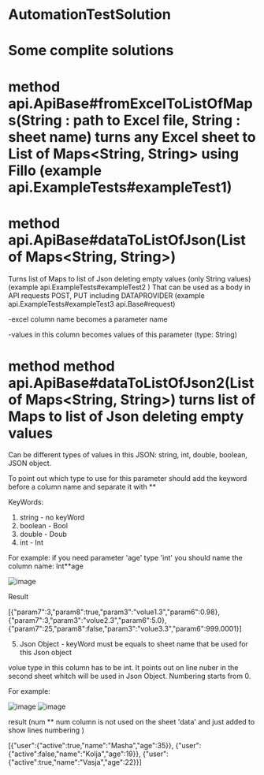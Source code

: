 # AutomationTestSolution

# Some complite solutions
 
# method api.ApiBase#fromExcelToListOfMaps(String : path to Excel file, String : sheet name) turns any Excel sheet to List of Maps<String, String> using Fillo (example api.ExampleTests#exampleTest1)

# method api.ApiBase#dataToListOfJson(List of Maps<String, String>)
Turns list of Maps to list of Json deleting empty values (only String values) (example api.ExampleTests#exampleTest2 ) That can be used as a body in API requests POST, PUT including DATAPROVIDER (example api.ExampleTests#exampleTest3 api.Base#request)

-excel column name becomes a parameter name

-values in this column becomes values of this parameter (type: String)

# method method api.ApiBase#dataToListOfJson2(List of Maps<String, String>) turns list of Maps to list of Json deleting empty values
Can be different types of values in this JSON: string, int, double, boolean, JSON object.

To point out which type to use for this parameter should add the keyword before a column name and separate it with **

KeyWords:
1. string - no keyWord
2. boolean - Bool
3. double - Doub
4. int - Int

For example: if you need parameter 'age' type 'int'  you should name the column name: Int**age

![image](https://user-images.githubusercontent.com/83096193/159807597-1b528486-6505-493e-9aad-145b34102baa.png)

Result

[{"param7":3,"param8":true,"param3":"volue1.3","param6":0.98}, {"param7":3,"param3":"volue2.3","param6":5.0}, {"param7":25,"param8":false,"param3":"volue3.3","param6":999.0001}]

5. Json Object - keyWord must be equals to sheet name that be used for this Json object

volue type in this column has to be int. It points out on line nuber in the second sheet whitch will be used in Json Object. Numbering starts from 0.

For example:

![image](https://user-images.githubusercontent.com/83096193/159946295-233bb086-8e4d-4e98-b7ff-6e637c9b04c6.png)
![image](https://user-images.githubusercontent.com/83096193/159946547-79dfa878-1543-4a8e-89a3-cdb18909f64d.png)


result   (num ** num column is not used on the sheet 'data' and just added to show lines numbering )

[{"user":{"active":true,"name":"Masha","age":35}}, {"user":{"active":false,"name":"Kolja","age":19}}, {"user":{"active":true,"name":"Vasja","age":22}}]


